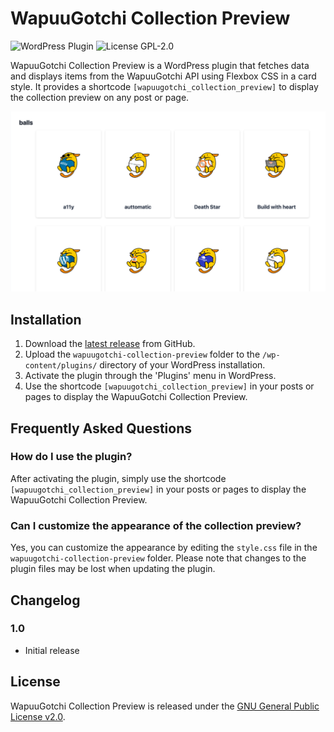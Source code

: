 # WapuuGotchi Collection Preview

![WordPress Plugin](https://img.shields.io/badge/WordPress-Plugin-blue)
![License GPL-2.0](https://img.shields.io/badge/License-GPL--2.0-green)

WapuuGotchi Collection Preview is a WordPress plugin that fetches data and displays items from the WapuuGotchi API using Flexbox CSS in a card style. It provides a shortcode `[wapuugotchi_collection_preview]` to display the collection preview on any post or page.

![WapuuGotchi Collection Preview](./screenshot.png)

## Installation

1. Download the [latest release](https://github.com/coachbirgit/wapuugotchi-collection-preview/releases/latest) from GitHub.
2. Upload the `wapuugotchi-collection-preview` folder to the `/wp-content/plugins/` directory of your WordPress installation.
3. Activate the plugin through the 'Plugins' menu in WordPress.
4. Use the shortcode `[wapuugotchi_collection_preview]` in your posts or pages to display the WapuuGotchi Collection Preview.

## Frequently Asked Questions

### How do I use the plugin?

After activating the plugin, simply use the shortcode `[wapuugotchi_collection_preview]` in your posts or pages to display the WapuuGotchi Collection Preview.

### Can I customize the appearance of the collection preview?

Yes, you can customize the appearance by editing the `style.css` file in the `wapuugotchi-collection-preview` folder. Please note that changes to the plugin files may be lost when updating the plugin.

## Changelog

### 1.0

* Initial release

## License

WapuuGotchi Collection Preview is released under the [GNU General Public License v2.0](LICENSE).
